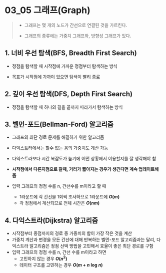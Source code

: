 # 03_05 그래프(Graph)

> - 그래프는 몇 개의 노드가 간선으로 연결된 것을 가르킨다.
>
> - 그래프의 종류에는 가중치 그래프와, 방향성 그래프가 있다.

## 1. 너비 우선 탐색(BFS, Breadth First Search)

- 정점을 탐색할 때 시작점에 가까운 정점부터 탐색하는 방식

- 목표가 시작점에 가까이 있으면 탐색이 빨리 종료

## 2. 깊이 우선 탐색(DFS, Depth First Search)

- 정점을 탐색할 때 하나의 길을 끝까지 따라가서 탐색하는 방식

## 3. 벨먼-포드(Bellman-Ford) 알고리즘

- 그래프의 최단 경로 문제를 해결하기 위한 알고리즘
- 다익스트라에서는 할수 없는 음의 가중치도 계산 가능
- 다익스트라보다 시간 복잡도가 높기에 어떤 상황에서 이용할지를 잘 생각해야 함

- **시작점에서 다른지점으로 갈때, 거리가 짧아지는 경우가 생긴다면 계속 업데이트해줌**

- 입력 그래프의 정점 수를 n, 간선수를 m이라고 할 때

  - 1라운드에 각 간선을 1회씩 조사하므로 1라운드에 **_O_(_m_)**
  - 각 정점에서 계산되므로 전체 시간은 **_O_(_nm_)**

## 4. 다익스트라(Dijkstra) 알고리즘

- 시작점부터 종점까지의 경로 중 가중치의 합이 가장 작은 것을 계산
- 가중치 계산과 변경을 모든 간선에 대해 반복하는 벨먼-포드 알고리즘과는 달리, 다익스트라 알고리즘은 정점 선택 방법을 고민해서 효율이 좋은 최단 경로를 구함
- 입력 그래프의 정점 수를 n, 간선 수를 m이라고 하면
  - 고민하지 않는 경우 **_O_(_n_<sup>2</sup>)**
  - 데이터 구조를 고민하는 경우 **_O_(_m_ + _n_ log _n_)**